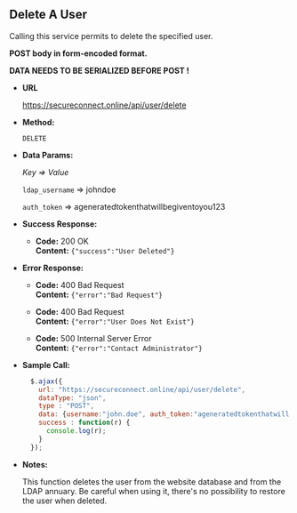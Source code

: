 **Delete A User**
----
Calling this service permits to delete the specified user.

**POST body in form-encoded format.**

**DATA NEEDS TO BE SERIALIZED BEFORE POST !**

* **URL**

  https://secureconnect.online/api/user/delete

* **Method:**

  `DELETE`

* **Data Params:**

    *Key => Value*

    `ldap_username` => johndoe

    `auth_token` => ageneratedtokenthatwillbegiventoyou123

* **Success Response:**

  * **Code:** 200 OK<br/>
    **Content:** `{"success":"User Deleted"}`
 
* **Error Response:**

  * **Code:** 400 Bad Request<br/>
  **Content:** `{"error":"Bad Request"}`
  
  * **Code:** 400 Bad Request<br/>
  **Content:** `{"error":"User Does Not Exist"}`

  * **Code:** 500 Internal Server Error<br/>
    **Content:** `{"error":"Contact Administrator"}`

* **Sample Call:**

  ```javascript
    $.ajax({
      url: "https://secureconnect.online/api/user/delete",
      dataType: "json",
      type : "POST",
      data: {username:"john.doe", auth_token:"ageneratedtokenthatwillbegiventoyou123"},
      success : function(r) {
        console.log(r);
      }
    });
  ```

* **Notes:**

    This function deletes the user from the website database and from the LDAP annuary. Be careful when using it, there's
    no possibility to restore the user when deleted.
